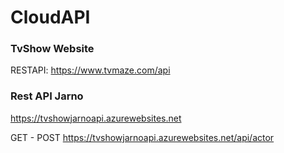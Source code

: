 # CloudAPI
### TvShow Website
RESTAPI: https://www.tvmaze.com/api

### Rest API Jarno
https://tvshowjarnoapi.azurewebsites.net

GET - POST
https://tvshowjarnoapi.azurewebsites.net/api/actor
